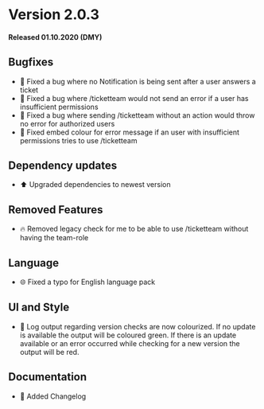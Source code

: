 # Version 2.0.3
#### Released 01.10.2020 (DMY)

## Bugfixes
- :bug: Fixed a bug where no Notification is being sent after a user answers a ticket
- :bug: Fixed a bug where /ticketteam would not send an error if a user has insufficient permissions
- :bug: Fixed a bug where sending /ticketteam without an action would throw no error for authorized users
- :bug: Fixed embed colour for error message if an user with insufficient permissions tries to use /ticketteam

## Dependency updates
- :arrow_up: Upgraded dependencies to newest version

## Removed Features
- :fire: Removed legacy check for me to be able to use /ticketteam without having the team-role

## Language
- :globe_with_meridians: Fixed a typo for English language pack

## UI and Style
- :lipstick: Log output regarding version checks are now colourized. If no update is available the output will be coloured green. If there is an update available or an error occurred while checking for a new version the output will be red.

## Documentation
- :memo: Added Changelog